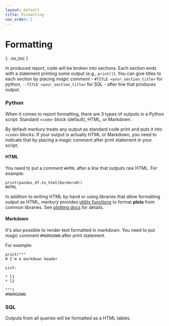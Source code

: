 ```yaml
---
layout: default
title: Formatting
nav_order: 2
---
```


# Formatting
{: .no_toc }

In produced report, code will be broken into sections. Each section ends with a statement printing some output (e.g., `print()`). You can give titles to each section by placing _magic comment_ - `#TITLE <your_section_title>` for python, `--TITLE <your_section_title>` for SQL - after line that produces output.

### Python

When it comes to report formatting, there are 3 types of outputs in a Python script: Standard `<code>` block (default), HTML, or Markdown.

By default _merkury_ treats any output as standard code print and puts it into `<code>` blocks. If your output is actually HTML or Markdown, you need to indicate that by placing a _magic comment_ after print statement in your script.

#### HTML

You need to put a comment `#HTML` after a line that outputs raw HTML. For example:

```
print(pandas_df.to_html(border=0))
#HTML
```

In addition to writing HTML by hand or using libraries that allow formatting output as HTML, _merkury_ provides [utility functions](merkury/utils.py) to format **plots** from common libraries. See [plotting docs](https://ppatrzyk.github.io/merkury/plotting.html) for details.

#### Markdown

It's also possible to render text formatted in markdown. You need to put magic comment `#MARKDOWN` after print statement.

For example:

```
print("""
# I'm a markdown header

List:

* l1
* l2

""")
#MARKDOWN
```

### SQL

Outputs from all queries will be formatted as a HTML tables.

